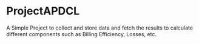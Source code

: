# ProjectAPDCL
A  Simple Project to collect and store data and fetch the results to calculate different components such as Billing Efficiency, Losses, etc.
